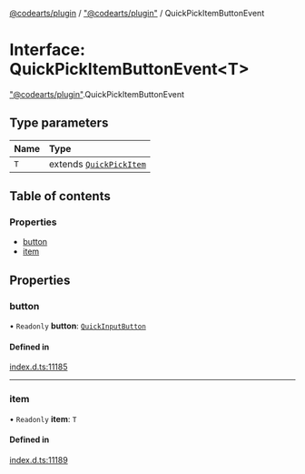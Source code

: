 [@codearts/plugin](../README.md) / ["@codearts/plugin"](../modules/_codearts_plugin_.md) / QuickPickItemButtonEvent

# Interface: QuickPickItemButtonEvent<T\>

["@codearts/plugin"](../modules/_codearts_plugin_.md).QuickPickItemButtonEvent

## Type parameters

| Name | Type |
| :------ | :------ |
| `T` | extends [`QuickPickItem`](codearts_plugin_.QuickPickItem.md) |

## Table of contents

### Properties

- [button](codearts_plugin_.QuickPickItemButtonEvent.md#button)
- [item](codearts_plugin_.QuickPickItemButtonEvent.md#item)

## Properties

### button

• `Readonly` **button**: [`QuickInputButton`](codearts_plugin_.QuickInputButton.md)

#### Defined in

[index.d.ts:11185](https://github.com/huaweicloud/cloudide-plugin-api/blob/b58031b/index.d.ts#L11185)

___

### item

• `Readonly` **item**: `T`

#### Defined in

[index.d.ts:11189](https://github.com/huaweicloud/cloudide-plugin-api/blob/b58031b/index.d.ts#L11189)
